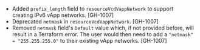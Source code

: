 * Added `prefix_length` field to `resourceVcdVappNetwork` to support creating IPv6 vApp networks. [GH-1007]
* Deprecated `netmask` in `resourceVcdVappNetwork`. [GH-1007]
* Removed `netmask` field's `Default` value which, if not provided before, will result in a Terraform error. The user would then need to add a `"netmask" = "255.255.255.0"` to their existing vApp networks. [GH-1007] 